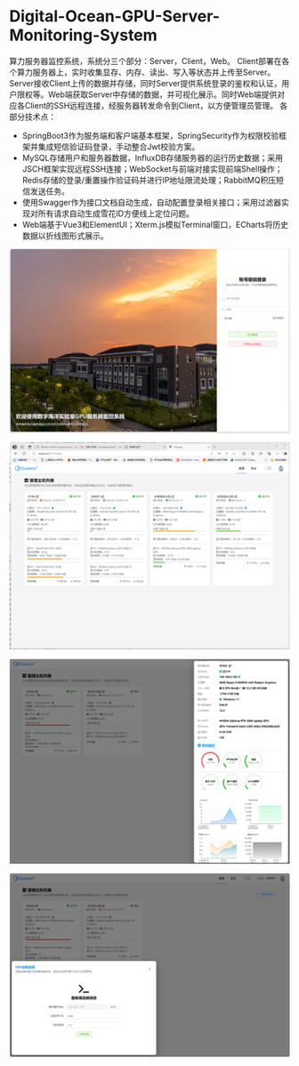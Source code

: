 # Digital-Ocean-GPU-Server-Monitoring-System
算力服务器监控系统，系统分三个部分：Server，Client，Web。 Client部署在各个算力服务器上，实时收集显存、内存、读出、写入等状态并上传至Server。Server接收Client上传的数据并存储，同时Server提供系统登录的鉴权和认证，用户限权等。Web端获取Server中存储的数据，并可视化展示。同时Web端提供对应各Client的SSH远程连接，经服务器转发命令到Client，以方便管理员管理。
各部分技术点：
* SpringBoot3作为服务端和客户端基本框架，SpringSecurity作为权限校验框架并集成短信验证码登录，手动整合Jwt校验方案。
* MySQL存储用户和服务器数据，InfluxDB存储服务器的运行历史数据；采用JSCH框架实现远程SSH连接；WebSocket与前端对接实现前端Shell操作；Redis存储的登录/重置操作验证码并进行IP地址限流处理；RabbitMQ积压短信发送任务。
* 使用Swagger作为接口文档自动生成，自动配置登录相关接口；采用过滤器实现对所有请求自动生成雪花ID方便线上定位问题。
* Web端基于Vue3和ElementUI；Xterm.js模拟Terminal窗口，ECharts将历史数据以折线图形式展示。
  
![图片1](pic/fig3.png)

![图片2](pic/fig1.png)

![图片1](pic/fig4.png)

![图片2](pic/fig2.png)

